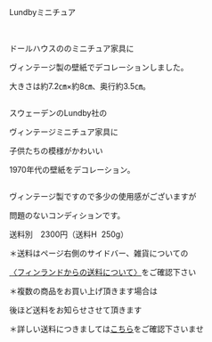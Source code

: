<link rel="stylesheet" type="text/css" href="/assets/css/styles.css">

Lundbyミニチュア

 

ドールハウスののミニチュア家具に

 ヴィンテージ製の壁紙でデコレーションしました。

 大きさは約7.2㎝×約8㎝、奥行約3.5㎝。

<img alt="" src="http://blog.cnobi.jp/v1/blog/user/71e35865e9e62f3f9d70420d6124d2ab/1289481497"/>

スウェーデンのLundby社の

ヴィンテージミニチュア家具に

子供たちの模様がかわいい

1970年代の壁紙をデコレーション。

<img alt="" src="http://blog.cnobi.jp/v1/blog/user/71e35865e9e62f3f9d70420d6124d2ab/1289481542"/> 

ヴィンテージ製ですので多少の使用感がございますが

問題のないコンディションです。

送料別　2300円（送料H  250g）

＊送料はページ右側のサイドバー、雑貨についての

[〈フィンランドからの送料について〉](https://dkzakka.github.io/2005/03/31/雑貨について.html)をご確認下さい

＊複数の商品をお買い上げ頂きます場合は

後ほど送料をお知らせさせて頂きます

＊詳しい送料につきましては[こちら](http://dkzakka.blog.shinobi.jp/Entry/3385/)をご確認下さいませ